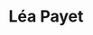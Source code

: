 ---
isIndex: false
draft: false
title: Léa Payet
url: cabinet
description: Vivamus tincidunt malesuada lorem eget sodales. Praesent sit amet
  risus augue. Aliquam gravida posuere lectus ut volutpat.
hero:
  surtitle: Cabinet Léa Payet
  title: Cabinet d’avocat à Paris spécialisé en droit du travail et droit de la protection sociale.
image:
  credit: Photo de [Christina @wocintechchat.com](https://unsplash.com/@wocintechchat?utm_source=unsplash&utm_medium=referral&utm_content=creditCopyText)
    sur [Unsplash](https://unsplash.com/)
  src: /images/uploads/christina-wocintechchat-com-s3grmiuhpnu-unsplash.jpg
blocks:
  - type: editorial
    direction: rtl
    title: Léa Payet
    text: >-
      Curabitur scelerisque sollicitudin lobortis. Sed pharetra, massa eu.
      Suspendisse egestas augue a egestas consectetur. Aliquam interdum hendrerit porta.


      Quisque vestibulum, mi eget semper laoreet, odio quam ullamcorper turpis, auctor fermentum magna leo eget nisi. Fusce id imperdiet nunc. Mauris tincidunt velit sed rhoncus tincidunt.
    image:
      credit: Photo de [Christina @wocintechchat.com](https://unsplash.com/@wocintechchat?utm_source=unsplash&utm_medium=referral&utm_content=creditCopyText)
        sur [Unsplash](https://unsplash.com/)
      src: /images/uploads/christina-wocintechchat-com-s3grmiuhpnu-unsplash.jpg
  - type: editorial
    direction: ltr
    title: Le cabinet
    text: >-
      Curabitur scelerisque sollicitudin lobortis. Sed pharetra, massa eu.
      Suspendisse egestas augue a egestas consectetur. Aliquam interdum hendrerit porta.


      Quisque vestibulum, mi eget semper laoreet, odio quam ullamcorper turpis, auctor fermentum magna leo eget nisi. Fusce id imperdiet nunc. Mauris tincidunt velit sed rhoncus tincidunt.
    image:
      src: /images/uploads/ruben-hanssen-2-gLI_4SRl4-unsplash.jpg
      credit: Photo de <a href="https://unsplash.com/fr/@rhfhanssen?utm_content=creditCopyText&utm_medium=referral&utm_source=unsplash">Ruben Hanssen</a> sur <a href="https://unsplash.com/fr/photos/un-grand-immeuble-avec-une-porte-rouge-2-gLI_4SRl4?utm_content=creditCopyText&utm_medium=referral&utm_source=unsplash">Unsplash</a>
  - type: cta
    background: true
    heading:
      title: Vous souhaitez échanger avec un avocat sur votre dossier ?
    cta:
      text: Contactez-nous
      url: /contact/
---